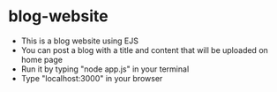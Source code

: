 # blog-website
* This is a blog website using EJS
* You can post a blog with a title and content that will be uploaded on home page
* Run it by typing "node app.js" in your terminal
* Type "localhost:3000" in your browser 
